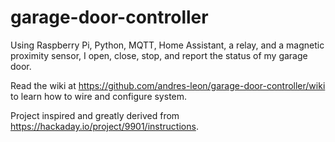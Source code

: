 # garage-door-controller
Using Raspberry Pi, Python, MQTT, Home Assistant, a relay, and a magnetic proximity sensor, I open, close, stop, and report the status of my garage door.

Read the wiki at https://github.com/andres-leon/garage-door-controller/wiki to learn how to wire and configure system.

Project inspired and greatly derived from https://hackaday.io/project/9901/instructions.
